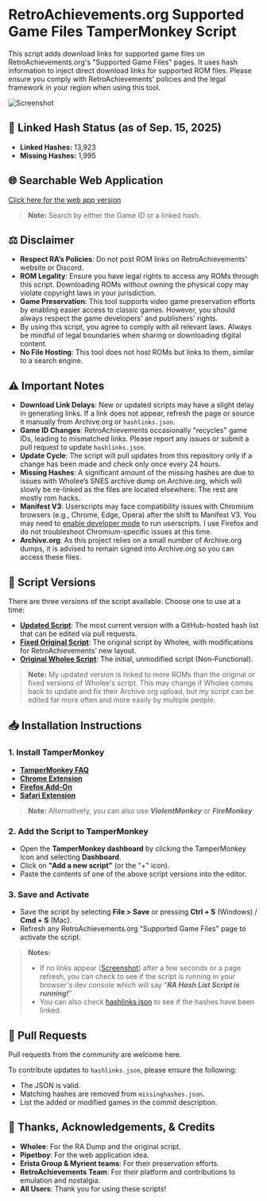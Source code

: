 # RetroAchievements.org Supported Game Files TamperMonkey Script

This script adds download links for supported game files on RetroAchievements.org's "Supported Game Files" pages. It uses hash information to inject direct download links for supported ROM files. Please ensure you comply with RetroAchievements' policies and the legal framework in your region when using this tool.

![Screenshot](https://i.imgur.com/O9ad6mm.png)

## 🔗 Linked Hash Status (as of Sep. 15, 2025)
- **Linked Hashes:** 13,923
- **Missing Hashes:** 1,995

## 🌐 Searchable Web Application

[Click here for the web app version](https://mentalblank.github.io/RARomOnHashes)
> **Note:** Search by either the Game ID or a linked hash.

## ⚖️ Disclaimer

- **Respect RA’s Policies**: Do not post ROM links on RetroAchievements' website or Discord.
- **ROM Legality**: Ensure you have legal rights to access any ROMs through this script. Downloading ROMs without owning the physical copy may violate copyright laws in your jurisdiction.
- **Game Preservation**: This tool supports video game preservation efforts by enabling easier access to classic games. However, you should always respect the game developers' and publishers' rights.
- By using this script, you agree to comply with all relevant laws. Always be mindful of legal boundaries when sharing or downloading digital content.
- **No File Hosting**: This tool does not host ROMs but links to them, similar to a search engine.

## ⚠️ Important Notes

- **Download Link Delays**: New or updated scripts may have a slight delay in generating links. If a link does not appear, refresh the page or source it manually from Archive.org or `hashlinks.json`.
- **Game ID Changes**: RetroAchievements occasionally "recycles" game IDs, leading to mismatched links. Please report any issues or submit a pull request to update `hashlinks.json`.
- **Update Cycle**: The script will pull updates from this repository only if a change has been made and check only once every 24 hours.
- **Missing Hashes**: A significant amount of the missing hashes are due to issues with Wholee’s SNES archive dump on Archive.org, which will slowly be re-linked as the files are located elsewhere. The rest are mostly rom hacks.
- **Manifest V3**: Userscripts may face compatibility issues with Chromium browsers (e.g., Chrome, Edge, Opera) after the shift to Manifest V3. You may need to [enable developer mode](https://www.tampermonkey.net/faq#Q209) to run userscripts. I use Firefox and do not troubleshoot Chromium-specific issues at this time.
- **Archive.org**: As this project relies on a small number of Archive.org dumps, it is advised to remain signed into Archive.org so you can access these files.

## 📜 Script Versions

There are three versions of the script available. Choose one to use at a time:

- **[Updated Script](https://github.com/MentalBlank/RARomOnHashesUserScript/raw/refs/heads/main/TamperMonkeyRetroachievements.js)**: The most current version with a GitHub-hosted hash list that can be edited via pull requests.
- **[Fixed Original Script](https://github.com/MentalBlank/RARomOnHashesUserScript/raw/refs/heads/main/OriginalTamperMonkeyRetroachievementsFixed.js)**: The original script by Wholee, with modifications for RetroAchievements’ new layout.
- **[Original Wholee Script](https://archive.org/details/retroachievements_collection_v5)**: The initial, unmodified script (Non-Functional).
> **Note:** My updated version is linked to more ROMs than the original or fixed versions of Wholee's script. This may change if Wholee comes back to update and fix their Archive.org upload, but my script can be edited far more often and more easily by multiple people.

## 📥 Installation Instructions

### 1. Install TamperMonkey

- **[TamperMonkey FAQ](https://www.tampermonkey.net/faq.php#Q102)**
- **[Chrome Extension](https://tampermonkey.net/?ext=dhdg&browser=chrome)**
- **[Firefox Add-On](https://tampermonkey.net/?ext=dhdg&browser=firefox)**
- **[Safari Extension](https://tampermonkey.net/?ext=dhdg&browser=safari)**
> **Note:** Alternatively, you can also use ***ViolentMonkey*** or ***FireMonkey***

### 2. Add the Script to TamperMonkey

- Open the **TamperMonkey dashboard** by clicking the TamperMonkey icon and selecting **Dashboard**.
- Click on **"Add a new script"** (or the "+" icon).
- Paste the contents of one of the above script versions into the editor.

### 3. Save and Activate

- Save the script by selecting **File > Save** or pressing **Ctrl + S** (Windows) / **Cmd + S** (Mac).
- Refresh any RetroAchievements.org "Supported Game Files" page to activate the script.
> **Notes:**
> - If no links appear ([Screenshot](https://i.imgur.com/O9ad6mm.png)) after a few seconds or a page refresh, you can check to see if the script is running in your browser's dev console which will say "***RA Hash List Script is running!***"
> - You can also check [hashlinks.json](https://raw.githubusercontent.com/mentalblank/RARomOnHashes/refs/heads/main/hashlinks.json) to see if the hashes have been linked.

## 🔄 Pull Requests

Pull requests from the community are welcome here.

To contribute updates to `hashlinks.json`, please ensure the following:

- The JSON is valid.
- Matching hashes are removed from `missinghashes.json`.
- List the added or modified games in the commit description.

## 🙏 Thanks, Acknowledgements, & Credits

- **Wholee**: For the RA Dump and the original script.
- **Pipetboy**: For the web application idea.
- **Erista Group & Myrient teams**: For their preservation efforts.
- **RetroAchievements Team**: For their platform and contributions to emulation and nostalgia.
- **All Users**: Thank you for using these scripts!
